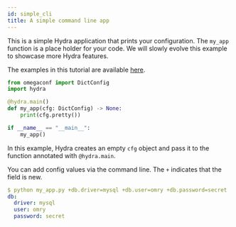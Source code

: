 ```yaml
---
id: simple_cli
title: A simple command line app
---
```


This is a simple Hydra application that prints your configuration.
The `my_app` function is a place holder for your code.
We will slowly evolve this example to showcase more Hydra features.

The examples in this tutorial are available [here](https://github.com/facebookresearch/hydra/tree/master/examples/tutorials/basic).

```python title="my_app.py"
from omegaconf import DictConfig
import hydra

@hydra.main()
def my_app(cfg: DictConfig) -> None:
    print(cfg.pretty())

if __name__ == "__main__":
    my_app()
```
In this example, Hydra creates an empty `cfg` object and pass it to the function annotated with `@hydra.main`.

You can add config values via the command line. The `+` indicates that the field is new.

```yaml
$ python my_app.py +db.driver=mysql +db.user=omry +db.password=secret
db:
  driver: mysql
  user: omry
  password: secret
```

